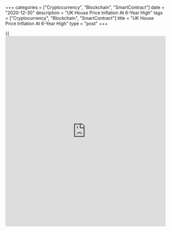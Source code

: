 +++
categories = ["Cryptocurrency", "Blockchain", "SmartContract"]
date = "2020-12-30"
description = "UK House Price Inflation At 6-Year High"
tags = ["Cryptocurrency", "Blockchain", "SmartContract"]
title = "UK House Price Inflation At 6-Year High"
type = "post"
+++

{{<iframe id="large-banner" src="https://www.bounty.group/#slide=17.0" width="100%" height="600" scrolling="no" style="border: 0px solid rgb(216, 221, 230); border-radius: 3px;">}}

UK house prices grew at the fastest pace in six years in December as the
property market remained resilient despite the pandemic, data published
by the Nationwide Building Society showed on Wednesday.

House prices climbed 7.3 percent year-on-year in December, following
November's 6.5 percent increase. Prices were expected to rise 6.7
percent.

On a monthly basis, house price inflation eased slightly to 0.8 percent
from 0.9 percent in the previous month. The expected rate was 0.4
percent.

House prices were 5.3 percent above the level prevailing in March, when
the pandemic struck the nation.

Since March, housing demand has been buoyed by government policies and
changes in preferences among households.

In the fourth quarter, house prices increased 6.4 percent from the last
year. London was the most expensive region.

All regions in England saw prices rise over the year, within a fairly
narrow range of 5 percent to 9 percent.

Housing market conditions have remained robust in recent months, even as
the wider economic recovery lost momentum and the UK [economy][1] faced
the prospect of further lockdowns and continued uncertainty about the
UK's future international trading relationship, Robert Gardner,
Nationwide's chief economist, said.

"Behavioural shifts as a result of Covid-19 may continue to provide
support for housing market activity, while the stamp duty holiday will
continue to provide a near-term boost by bringing forward home moves,"
Gardner said.

Nonetheless, the economist said housing market activity is likely to
slow in the coming quarters, perhaps sharply, if the labor market
weakens as most analysts expect, especially once the stamp duty holiday
expires at the end of March.

For comments and feedback [contact](https://www.playgroundfx.com/contact/): editorial@rtt[news](https://www.letsplayfx.com/blog/forex-news-website/).com

[Economic News][1]

 **What parts of the world are seeing the best (and worst) economic
performances lately? Click[here][2] to check out our [Econ Scorecard][2]
and find out! See up-to-the-moment [ranking](https://www.playgroundfx.com/blog/crypto-exchange-ranking/)s for the best and worst
performers in [GDP][3], [unemployment rate][4], [inflation][5] and much
more.**

   1. www.rtt[news](https://www.letsplayfx.com/blog/forex-news-website/).com/Content/EconomicNews.aspx
   2. www.rtt[news](https://www.letsplayfx.com/blog/forex-news-website/).com/economic-scorecard/world-rank/unemployment-rate/highest-performance.aspx
   3. www.rtt[news](https://www.letsplayfx.com/blog/forex-news-website/).com/economic-scorecard/world-rank/GDP/highest-performance.aspx
   4. www.rtt[news](https://www.letsplayfx.com/blog/forex-news-website/).com/economic-scorecard/world-rank/unemployment-rate/lowest-performance.aspx
   5. www.rtt[news](https://www.letsplayfx.com/blog/forex-news-website/).com/economic-scorecard/world-rank/CPI/highest-performance.aspx